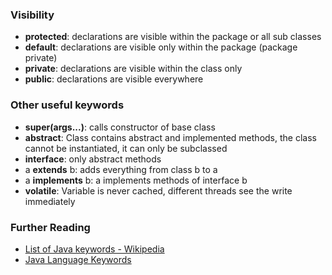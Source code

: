 ### Visibility
- **protected**: declarations are visible within the package or all sub classes
- **default**: declarations are visible only within the package (package private)
- **private**: declarations are visible within the class only
- **public**: declarations are visible everywhere
### Other useful keywords
- **super(args...)**: calls constructor of base class
- **abstract**: Class contains abstract and implemented methods, the class cannot be instantiated, it can only be subclassed
- **interface**: only abstract methods
- a **extends** b: adds everything from class b to a 
- a **implements** b: a implements methods of interface b 
- **volatile**: Variable is never cached, different threads see the write immediately 

### Further Reading
- [List of Java keywords - Wikipedia](https://en.wikipedia.org/wiki/List_of_Java_keywords)
- [Java Language Keywords](https://docs.oracle.com/javase/tutorial/java/nutsandbolts/_keywords.html)